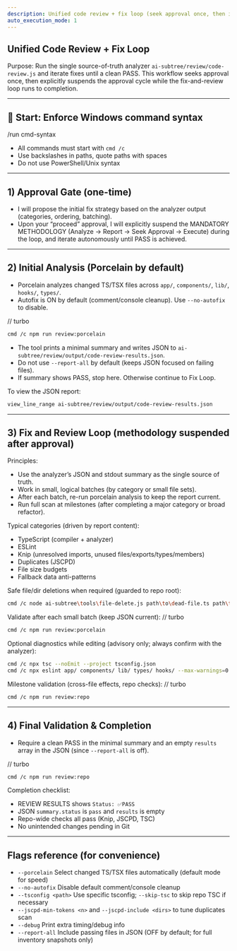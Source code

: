 ```yaml
---
description: Unified code review + fix loop (seek approval once, then iterate to PASS)
auto_execution_mode: 1
---
```


## Unified Code Review + Fix Loop

Purpose: Run the single source-of-truth analyzer `ai-subtree/review/code-review.js` and iterate fixes until a clean PASS. This workflow seeks approval once, then explicitly suspends the approval cycle while the fix-and-review loop runs to completion.

---
## 🚦 Start: Enforce Windows command syntax
/run cmd-syntax

- All commands must start with `cmd /c`
- Use backslashes in paths, quote paths with spaces
- Do not use PowerShell/Unix syntax

---
## 1) Approval Gate (one-time)
- I will propose the initial fix strategy based on the analyzer output (categories, ordering, batching).
- Upon your “proceed” approval, I will explicitly suspend the MANDATORY METHODOLOGY (Analyze → Report → Seek Approval → Execute) during the loop, and iterate autonomously until PASS is achieved.

---
## 2) Initial Analysis (Porcelain by default)
- Porcelain analyzes changed TS/TSX files across `app/`, `components/`, `lib/`, `hooks/`, `types/`.
- Autofix is ON by default (comment/console cleanup). Use `--no-autofix` to disable.

// turbo
```bash
cmd /c npm run review:porcelain
```

- The tool prints a minimal summary and writes JSON to `ai-subtree/review/output/code-review-results.json`.
- Do not use `--report-all` by default (keeps JSON focused on failing files).
- If summary shows PASS, stop here. Otherwise continue to Fix Loop.

To view the JSON report:
```bash
view_line_range ai-subtree/review/output/code-review-results.json
```

---
## 3) Fix and Review Loop (methodology suspended after approval)
Principles:
- Use the analyzer’s JSON and stdout summary as the single source of truth.
- Work in small, logical batches (by category or small file sets).
- After each batch, re-run porcelain analysis to keep the report current.
- Run full scan at milestones (after completing a major category or broad refactor).

Typical categories (driven by report content):
- TypeScript (compiler + analyzer)
- ESLint
- Knip (unresolved imports, unused files/exports/types/members)
- Duplicates (JSCPD)
- File size budgets
- Fallback data anti-patterns

Safe file/dir deletions when required (guarded to repo root):
```bash
cmd /c node ai-subtree\tools\file-delete.js path\to\dead-file.ts path\to\stale-dir
```

Validate after each small batch (keep JSON current):
// turbo
```bash
cmd /c npm run review:porcelain
```

Optional diagnostics while editing (advisory only; always confirm with the analyzer):
```bash
cmd /c npx tsc --noEmit --project tsconfig.json
cmd /c npx eslint app/ components/ lib/ types/ hooks/ --max-warnings=0
```

Milestone validation (cross-file effects, repo checks):
// turbo
```bash
cmd /c npm run review:repo
```

---
## 4) Final Validation & Completion
- Require a clean PASS in the minimal summary and an empty `results` array in the JSON (since `--report-all` is off).

// turbo
```bash
cmd /c npm run review:repo
```

Completion checklist:
- REVIEW RESULTS shows `Status: ✅PASS`
- JSON `summary.status` is `pass` and `results` is empty
- Repo-wide checks all pass (Knip, JSCPD, TSC)
- No unintended changes pending in Git

---
## Flags reference (for convenience)
- `--porcelain` Select changed TS/TSX files automatically (default mode for speed)
- `--no-autofix` Disable default comment/console cleanup
- `--tsconfig <path>` Use specific tsconfig; `--skip-tsc` to skip repo TSC if necessary
- `--jscpd-min-tokens <n>` and `--jscpd-include <dirs>` to tune duplicates scan
- `--debug` Print extra timing/debug info
- `--report-all` Include passing files in JSON (OFF by default; for full inventory snapshots only)